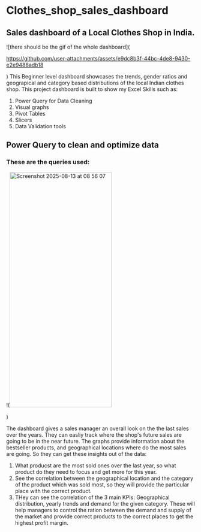 # Clothes_shop_sales_dashboard
## Sales dashboard of a Local Clothes Shop in India.  
![there should be the gif of the whole dashboard](

https://github.com/user-attachments/assets/e9dc8b3f-44bc-4de8-9430-e2e9488adb18

)
This Beginner level dashboard showcases the trends, gender ratios and geograpical and category based distributions of the local Indian clothes shop.
This project dashboard is built to show my Excel Skills such as:  
1. Power Query for Data Cleaning
2. Visual graphs
3. Pivot Tables
4. Slicers
5. Data Validation tools

## Power Query to clean and optimize data

### These are the queries used:  
!(<img width="272" height="628" alt="Screenshot 2025-08-13 at 08 56 07" src="https://github.com/user-attachments/assets/46e3246b-06bc-41e9-8767-93d55db3c4e0" />

)


The dashboard gives a sales manager an overall look on the the last sales over the years. They can easliy track where the shop's future sales are going to be in the near future. The graphs provide information about the bestseller products, and geographical locations where do the most sales are going. So they can get these insights out of the data:

1. What producst are the most sold ones over the last year, so what product do they need to focus and get more for this year.
2. See the correlation between the geographical location and the category of the product which was sold most, so they will provide the particular place with the correct product.
3. THey can see the correlation of the 3 main KPIs: Geographical distribution, yearly trends and demand for the given category. These will help managers to control the ration between the demand and supply of the market and provide correct products to the correct places to get the highest profit margin.

